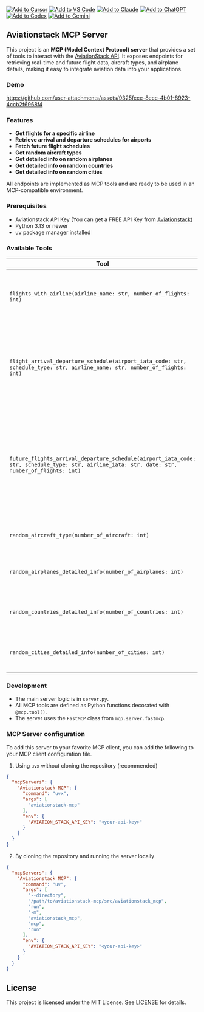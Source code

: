 [![Add to Cursor](https://fastmcp.me/badges/cursor_dark.svg)](https://fastmcp.me/MCP/Details/728/aviationstack)
[![Add to VS Code](https://fastmcp.me/badges/vscode_dark.svg)](https://fastmcp.me/MCP/Details/728/aviationstack)
[![Add to Claude](https://fastmcp.me/badges/claude_dark.svg)](https://fastmcp.me/MCP/Details/728/aviationstack)
[![Add to ChatGPT](https://fastmcp.me/badges/chatgpt_dark.svg)](https://fastmcp.me/MCP/Details/728/aviationstack)
[![Add to Codex](https://fastmcp.me/badges/codex_dark.svg)](https://fastmcp.me/MCP/Details/728/aviationstack)
[![Add to Gemini](https://fastmcp.me/badges/gemini_dark.svg)](https://fastmcp.me/MCP/Details/728/aviationstack)

## Aviationstack MCP Server

This project is an **MCP (Model Context Protocol) server** that provides a set of tools to interact with the [AviationStack API](https://aviationstack.com/). It exposes endpoints for retrieving real-time and future flight data, aircraft types, and airplane details, making it easy to integrate aviation data into your applications.

### Demo

https://github.com/user-attachments/assets/9325fcce-8ecc-4b01-8923-4ccb2f6968f4

### Features

- **Get flights for a specific airline**
- **Retrieve arrival and departure schedules for airports**
- **Fetch future flight schedules**
- **Get random aircraft types**
- **Get detailed info on random airplanes**
- **Get detailed info on random countries**
- **Get detailed info on random cities**

All endpoints are implemented as MCP tools and are ready to be used in an MCP-compatible environment.

### Prerequisites

- Aviationstack API Key (You can get a FREE API Key from [Aviationstack](https://aviationstack.com/signup/free))
- Python 3.13 or newer
- uv package manager installed

### Available Tools

| Tool | Description | Parameters |
|------|-------------|------------|
| `flights_with_airline(airline_name: str, number_of_flights: int)` | Get a random sample of flights for a specific airline. | - **`airline_name`**: Name of the airline (e.g., "Delta Air Lines")<br> - **`number_of_flights`**: Number of flights to return |
| `flight_arrival_departure_schedule(airport_iata_code: str, schedule_type: str, airline_name: str, number_of_flights: int)` | Get arrival or departure schedules for a given airport and airline. | - **`airport_iata_code`**: IATA code of the airport (e.g., "JFK")<br> - **`schedule_type`**: "arrival" or "departure"<br> - **`airline_name`**: Name of the airline<br> - **`number_of_flights`**: Number of flights to return |
| `future_flights_arrival_departure_schedule(airport_iata_code: str, schedule_type: str, airline_iata: str, date: str, number_of_flights: int)` | Get future scheduled flights for a given airport, airline, and date. | - **`airport_iata_code`** : IATA code of the airport<br> - **`schedule_type`**: "arrival" or "departure"<br> - **`airline_iata`**: IATA code of the airline (e.g., "DL" for Delta)<br> - **`date`**: Date in `YYYY-MM-DD` format<br> - **`number_of_flights`**: Number of flights to return |
| `random_aircraft_type(number_of_aircraft: int)` | Get random aircraft types. | - **`number_of_aircraft`**: Number of aircraft types to return |
| `random_airplanes_detailed_info(number_of_airplanes: int)` | Get detailed info on random airplanes. | - **`number_of_airplanes`**: Number of airplanes to return |
| `random_countries_detailed_info(number_of_countries: int)` | Get detailed info on random countries. | - **`number_of_countries`**: Number of countries to return |
| `random_cities_detailed_info(number_of_cities: int)` | Get detailed info on random cities. | - **`number_of_cities`**: Number of cities to return |

### Development

- The main server logic is in `server.py`.
- All MCP tools are defined as Python functions decorated with `@mcp.tool()`.
- The server uses the `FastMCP` class from `mcp.server.fastmcp`.

### MCP Server configuration

To add this server to your favorite MCP client, you can add the following to your MCP client configuration file.

1. Using `uvx` without cloning the repository (recommended)

```json
{
  "mcpServers": {
    "Aviationstack MCP": {
      "command": "uvx",
      "args": [
        "aviationstack-mcp"
      ],
      "env": {
        "AVIATION_STACK_API_KEY": "<your-api-key>"
      }
    }
  }
}
```

2. By cloning the repository and running the server locally

```json
{
  "mcpServers": {
    "Aviationstack MCP": {
      "command": "uv",
      "args": [
        "--directory",
        "/path/to/aviationstack-mcp/src/aviationstack_mcp",
        "run",
        "-m",
        "aviationstack_mcp",
        "mcp",
        "run"
      ],
      "env": {
        "AVIATION_STACK_API_KEY": "<your-api-key>"
      }
    }
  }
}
```

## License

This project is licensed under the MIT License. See [LICENSE](LICENSE) for details.
